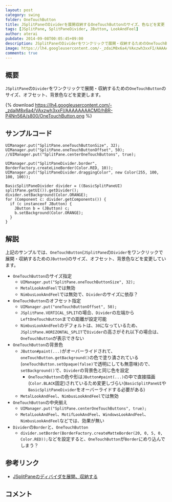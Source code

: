 ```yaml
---
layout: post
category: swing
folder: OneTouchButton
title: JSplitPaneのDividerを展開収納するOneTouchButtonのサイズ、色などを変更
tags: [JSplitPane, SplitPaneDivider, JButton, LookAndFeel]
author: aterai
pubdate: 2014-09-08T00:05:45+09:00
description: JSplitPaneのDividerをワンクリックで展開・収納するためのOneTouchButtonのサイズ、オフセット、背景色などを変更します。
image: https://lh4.googleusercontent.com/-_zdaiM8x6a4/VAxzwh3xxFI/AAAAAAAACM0/hBR-P4Nn56A/s800/OneTouchButton.png
comments: true
---
```

## 概要
`JSplitPane`の`Divider`をワンクリックで展開・収納するための`OneTouchButton`のサイズ、オフセット、背景色などを変更します。

{% download https://lh4.googleusercontent.com/-_zdaiM8x6a4/VAxzwh3xxFI/AAAAAAAACM0/hBR-P4Nn56A/s800/OneTouchButton.png %}

## サンプルコード
<pre class="prettyprint"><code>UIManager.put("SplitPane.oneTouchButtonSize", 32);
UIManager.put("SplitPane.oneTouchButtonOffset", 50);
//UIManager.put("SplitPane.centerOneTouchButtons", true);

UIManager.put("SplitPaneDivider.border", BorderFactory.createLineBorder(Color.RED, 10));
UIManager.put("SplitPaneDivider.draggingColor", new Color(255, 100, 100, 100));

BasicSplitPaneDivider divider = ((BasicSplitPaneUI) splitPane.getUI()).getDivider();
divider.setBackground(Color.ORANGE);
for (Component c: divider.getComponents()) {
  if (c instanceof JButton) {
    JButton b = (JButton) c;
    b.setBackground(Color.ORANGE);
  }
}
</code></pre>

## 解説
上記のサンプルでは、`OneTouchButton`(`JSplitPane`の`Divider`をワンクリックで展開・収納するための`JButton`)のサイズ、オフセット、背景色などを変更しています。

- `OneTouchButton`のサイズ指定
    - `UIManager.put("SplitPane.oneTouchButtonSize", 32);`
    - `MetalLookAndFeel`では無効
    - `NimbusLookAndFeel`では無効で、`Divider`のサイズに依存？
- `OneTouchButton`のオフセット指定
    - `UIManager.put("oneTouchButtonOffset", 50);`
    - `JSplitPane.VERTICAL_SPLIT`の場合、`Divider`の左端から`LeftOneTouchButton`までの距離が設定可能
    - `NimbusLookAndFeel`のデフォルトは、`30`になっているため、`JSplitPane.HORIZONTAL_SPLIT`で`Divider`の高さがそれ以下の場合は、`OneTouchButton`が表示できない
- `OneTouchButton`の背景色
    - `JButton#paint(...)`がオーバーライドされて、`oneTouchButton.getBackground()`の色で塗り潰されている(`oneTouchButton.setOpaque(false)`で透明にしても無意味)ので、`setBackground()`で、`Divider`の背景色と同じ色を設定
        - `OneTouchButton`の色や形は`JButton#paint(...)`の中で直接描画(`Color.BLACK`固定)されているため変更しづらい(`BasicSplitPaneUI`や`BasicSplitPaneDivider`をオーバーライドする必要がある)
    - `MetalLookAndFeel`、`NimbusLookAndFeel`では無効
- `OneTouchButton`の中央揃え
    - `UIManager.put("SplitPane.centerOneTouchButtons", true);`
    - `MetalLookAndFeel`、`MotifLookAndFeel`、`WindowsLookAndFeel`、`NimbusLookAndFeel`などでは、効果が無い
- `Divider`の`Border`と、`OneTouchButton`
    - `divider.setBorder(BorderFactory.createMatteBorder(20, 0, 5, 0, Color.RED));`などを設定すると、`OneTouchButton`が`Border`にめり込んでしまう？

<!-- dummy comment line for breaking list -->

## 参考リンク
- [JSplitPaneのディバイダを展開、収納する](https://ateraimemo.com/Swing/OneTouchExpandable.html)

<!-- dummy comment line for breaking list -->

## コメント

